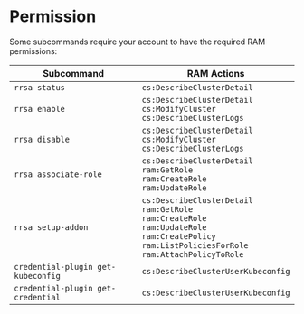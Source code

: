 # Permission

Some subcommands require your account to have the required RAM permissions:

| Subcommand            | RAM Actions                                                                                                                                                       |
|-----------------------|-------------------------------------------------------------------------------------------------------------------------------------------------------------------|
| `rrsa status`         | `cs:DescribeClusterDetail`                                                                                                                                        |
| `rrsa enable`         | `cs:DescribeClusterDetail` <br/> `cs:ModifyCluster` <br/> `cs:DescribeClusterLogs`                                                                                |
| `rrsa disable`        | `cs:DescribeClusterDetail` <br/> `cs:ModifyCluster` <br/> `cs:DescribeClusterLogs`                                                                                |
| `rrsa associate-role` | `cs:DescribeClusterDetail` <br/> `ram:GetRole` <br/> `ram:CreateRole` <br/> `ram:UpdateRole`                                                                      |
| `rrsa setup-addon`    | `cs:DescribeClusterDetail` <br/> `ram:GetRole` <br/> `ram:CreateRole` <br/> `ram:UpdateRole` <br/> `ram:CreatePolicy` <br/> `ram:ListPoliciesForRole` <br/> `ram:AttachPolicyToRole` |
| `credential-plugin get-kubeconfig`  | `cs:DescribeClusterUserKubeconfig` |
| `credential-plugin get-credential`  | `cs:DescribeClusterUserKubeconfig` |
